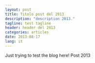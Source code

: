```yaml
---
layout: post
title: Titolo post del 2013
description: "description 2013."
tagline: test tagline
header: header del 2013
categories: articles
date: 2013-08-17
lang: it
---
```


Just trying to test the blog here! Post 2013


